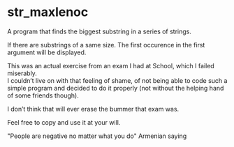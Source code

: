 str_maxlenoc
============

A program that finds the biggest substring in a series of strings.

If there are substrings of a same size. The first occurence in the first argument will be displayed.

This was an actual exercise from an exam I had at School, which I failed miserably.  
I couldn’t live on with that feeling of shame, of not being able to code such a simple program and decided to do it properly 
(not without the helping hand of some friends though). 

I don’t think that will ever erase the bummer that exam was.

Feel free to copy and use it at your will.

"People are negative no matter what you do"
	Armenian saying
